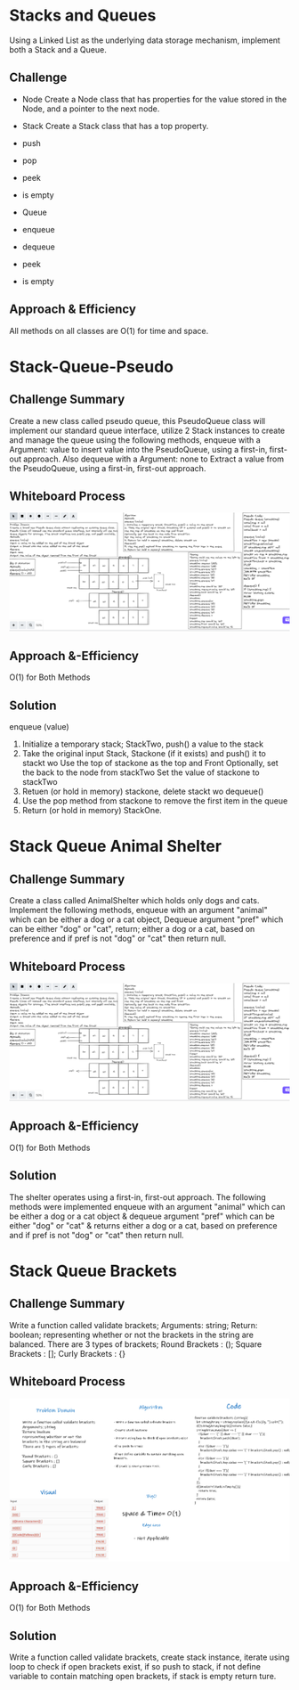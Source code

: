 # Stacks and Queues

Using a Linked List as the underlying data storage mechanism, implement both a Stack and a Queue.

## Challenge

* Node
Create a Node class that has properties for the value stored in the Node, and a pointer to the next node.

* Stack
Create a Stack class that has a top property.

* push
* pop
* peek
* is empty

* Queue

* enqueue
* dequeue
* peek
* is empty

## Approach & Efficiency

All methods on all classes are O(1) for time and space.

# Stack-Queue-Pseudo

## Challenge Summary

Create a new class called pseudo queue, this PseudoQueue class will implement our standard queue interface, utilize 2 Stack instances to create and manage the queue using the following methods, enqueue with a Argument: value to insert value into the PseudoQueue, using a first-in, first-out approach. Also dequeue with a Argument: none to Extract a value from the PseudoQueue, using a first-in, first-out approach.

## Whiteboard Process

![image](./assets/stack-queue-pseudo.png)

## Approach &-Efficiency

O(1) for Both Methods

## Solution

enqueue (value)

1. Initialize a temporary stack; StackTwo, push() a value to the stack
2. Take the original input Stack, Stackone (if it exists) and push() it to stackt wo
Use the top of stackone as the top and Front
Optionally, set the back to the node from stackTwo
Set the value of stackone to stackTwo
4. Retuen (or hold in memory) stackone, delete stackt wo
dequeue()
5. Use the pop method from stackone to remove the first item in the queue
6. Return (or hold in memory) StackOne.

# Stack Queue Animal Shelter

## Challenge Summary

Create a class called AnimalShelter which holds only dogs and cats. Implement the following methods, enqueue with an argument "animal" which can be either a dog or a cat object, Dequeue argument "pref" which can be either "dog" or "cat", return; either a dog or a cat, based on preference and if pref is not "dog" or "cat" then return null.

## Whiteboard Process

![image](./assets/stack-queue-animal-shelter.png)

## Approach &-Efficiency

O(1) for Both Methods

## Solution

The shelter operates using a first-in, first-out approach. The following methods were implemented enqueue with an argument "animal" which can be either a dog or a cat object & dequeue argument "pref" which can be either "dog" or "cat" & returns either a dog or a cat, based on preference and if pref is not "dog" or "cat" then return null.

# Stack Queue Brackets

## Challenge Summary

Write a function called validate brackets; Arguments: string; Return: boolean; representing whether or not the brackets in the string are balanced.
There are 3 types of brackets; Round Brackets : (); Square Brackets : []; Curly Brackets : {}

## Whiteboard Process

![image](./assets/stack-queue-brackets.png)

## Approach &-Efficiency

O(1) for Both Methods

## Solution

Write a function called validate brackets, create stack instance, iterate using loop to check if open brackets exist, if so push to stack, if not define variable to contain matching open brackets, if stack is empty return ture.
